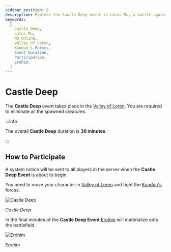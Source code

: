 ```yaml
---
sidebar_position: 6
description: Explore the Castle Deep event in Lotus Mu, a battle against Kundun's forces in the Valley of Loren. Learn about the event duration, participation details, and the appearance of the formidable Erohim. Join the fight and challenge yourself in Castle Deep.
keywords:
  [
    Castle Deep,
    Lotus Mu,
    Mu Online,
    Valley of Loren,
    Kundun's Forces,
    Event Duration,
    Participation,
    Erohim,
  ]
---
```


# Castle Deep

The **Castle Deep** event takes place in the [Valley of Loren](/maps/valley-of-loren). You are required to eliminate all the spawned creatures.

:::info

The overall **Castle Deep** duration is **30 minutes**.

:::

## How to Participate

A system notice will be sent to all players in the server when the **Castle Deep Event** is about to begin.

You need to move your character in [Valley of Loren](/maps/valley-of-loren) and fight the [Kundun's](/special-monsters/bosses/kundun) forces.

![Castle Deep](/img/events/cs/castle-deep.jpg)

_Castle Deep_

In the final minutes of the **Castle Deep Event** [Erohim](/special-monsters/bosses/erohim) will materialize onto the battlefield.

![Erohim](/img/monsters/special/bosses/erohim.jpg)

_Erohim_
